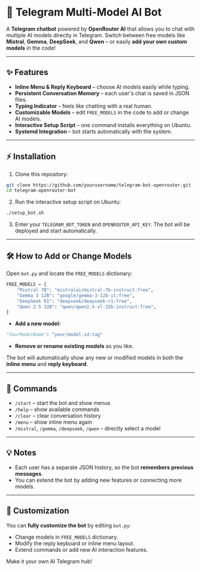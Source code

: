 # 🚀 Telegram Multi-Model AI Bot

A **Telegram chatbot** powered by **OpenRouter AI** that allows you to chat with multiple AI models directly in Telegram. Switch between free models like **Mistral**, **Gemma**, **DeepSeek**, and **Qwen** – or easily **add your own custom models** in the code!

---

## ✨ Features

- **Inline Menu & Reply Keyboard** – choose AI models easily while typing.
- **Persistent Conversation Memory** – each user's chat is saved in JSON files.
- **Typing Indicator** – feels like chatting with a real human.
- **Customizable Models** – edit `FREE_MODELS` in the code to add or change AI models.
- **Interactive Setup Script** – one command installs everything on Ubuntu.
- **Systemd Integration** – bot starts automatically with the system.

---

## ⚡ Installation

1. Clone this repository:
```bash
git clone https://github.com/yourusername/telegram-bot-openrouter.git
cd telegram-openrouter-bot
```

2. Run the interactive setup script on Ubuntu:
```bash
./setup_bot.sh
```

3. Enter your `TELEGRAM_BOT_TOKEN` and `OPENROUTER_API_KEY`. The bot will be deployed and start automatically.

---

## 🛠 How to Add or Change Models

Open `bot.py` and locate the `FREE_MODELS` dictionary:

```python
FREE_MODELS = {
    "Mistral 7B": "mistralai/mistral-7b-instruct:free",
    "Gemma 3 12B": "google/gemma-3-12b-it:free",
    "DeepSeek R1": "deepseek/deepseek-r1:free",
    "Qwen 2.5 32B": "qwen/qwen2.5-vl-32b-instruct:free",
}
```

- **Add a new model:**
```python
"YourModelName": "your/model-id:tag"
```
- **Remove or rename existing models** as you like.

The bot will automatically show any new or modified models in both the **inline menu** and **reply keyboard**.

---

## 📝 Commands

- `/start` – start the bot and show menus
- `/help` – show available commands
- `/clear` – clear conversation history
- `/menu` – show inline menu again
- `/mistral`, `/gemma`, `/deepseek`, `/qwen` – directly select a model

---

## 💡 Notes

- Each user has a separate JSON history, so the bot **remembers previous messages**.
- You can extend the bot by adding new features or connecting more models.

---

## 🎨 Customization

You can **fully customize the bot** by editing `bot.py`:

- Change models in `FREE_MODELS` dictionary.
- Modify the reply keyboard or inline menu layout.
- Extend commands or add new AI interaction features.

Make it your own AI Telegram hub!
